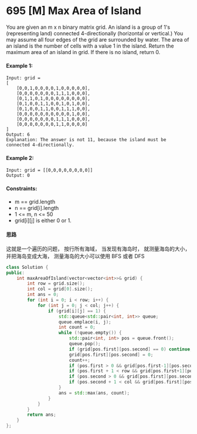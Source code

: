# 695 [M] Max Area of Island
You are given an m x n binary matrix grid. An island is a group of 1's (representing land) connected 4-directionally (horizontal or vertical.) You may assume all four edges of the grid are surrounded by water.
The area of an island is the number of cells with a value 1 in the island.
Return the maximum area of an island in grid. If there is no island, return 0.

#### Example 1:
```
Input: grid = 
[
    [0,0,1,0,0,0,0,1,0,0,0,0,0],
    [0,0,0,0,0,0,0,1,1,1,0,0,0],
    [0,1,1,0,1,0,0,0,0,0,0,0,0],
    [0,1,0,0,1,1,0,0,1,0,1,0,0],
    [0,1,0,0,1,1,0,0,1,1,1,0,0],
    [0,0,0,0,0,0,0,0,0,0,1,0,0],
    [0,0,0,0,0,0,0,1,1,1,0,0,0],
    [0,0,0,0,0,0,0,1,1,0,0,0,0]
]
Output: 6
Explanation: The answer is not 11, because the island must be connected 4-directionally.
```
#### Example 2:
```
Input: grid = [[0,0,0,0,0,0,0,0]]
Output: 0
```
#### Constraints:
+ m == grid.length
+ n == grid[i].length
+ 1 <= m, n <= 50
+ grid[i][j] is either 0 or 1.

#### 思路
这就是一个遍历的问题， 按行所有海域， 当发现有海岛时， 就测量海岛的大小， 并把海岛变成大海，
测量海岛的大小可以使用 BFS 或者 DFS
```cpp
class Solution {
public:
    int maxAreaOfIsland(vector<vector<int>>& grid) {
        int row = grid.size();
        int col = grid[0].size();
        int ans = 0;
        for (int i = 0; i < row; i++) {
            for (int j = 0; j < col; j++) {
                if (grid[i][j] == 1) {
                    std::queue<std::pair<int, int>> queue;
                    queue.emplace(i, j);
                    int count = 0;
                    while (!queue.empty()) {
                        std::pair<int, int> pos = queue.front();
                        queue.pop();
                        if (grid[pos.first][pos.second] == 0) continue;
                        grid[pos.first][pos.second] = 0;
                        count++;
                        if (pos.first > 0 && grid[pos.first-1][pos.second] == 1) queue.emplace(pos.first-1, pos.second);
                        if (pos.first + 1 < row && grid[pos.first+1][pos.second] == 1) queue.emplace(pos.first+1, pos.second);
                        if (pos.second > 0 && grid[pos.first][pos.second-1] == 1) queue.emplace(pos.first, pos.second-1);
                        if (pos.second + 1 < col && grid[pos.first][pos.second+1] == 1) queue.emplace(pos.first, pos.second+1);
                    }
                    ans = std::max(ans, count);
                }
            }
        }
        return ans;
    }
};
```